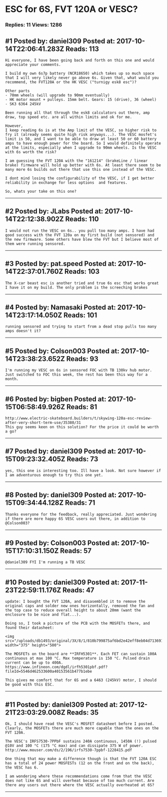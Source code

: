 # ESC for 6S, FVT 120A or VESC?

### Replies: 11 Views: 1286

## \#1 Posted by: daniel309 Posted at: 2017-10-14T22:06:41.283Z Reads: 113

```
Hi everyone, I have been going back and forth on this one and would appreciate your comments. 

I build my own 6s7p battery (NCR18650) which takes up so much space that I will very likely never go above 6s. Given that, what would you recommend, the FVT120A or the HK VESC ("turnigy esk8 esc")?

Other parts
- 70mm wheels (will upgrade to 90mm eventually)
- HK motor mount + pulleys. 15mm belt. Gears: 15 (drive), 36 (wheel)
- SK3 6364 245kV

Been running all that through the esk8 calculators out there, amp draw, top speed etc. are all within limits and ok for me. 

However, 
I keep reading 6s is at the Amp limit of the VESC, so higher risk to fry it (already seems quite high risk anyways...). The VESC mosfet's limit is 50, and I want to be able to draw at least 50 or 60 battery amps to have enough power for the board. So I would definitely operate at the limits, especially when I upgrade to 90mm wheels. Is the VESC with 6s worth the risk? 

I am guessing the FVT 120A with the "161214" (brakeLine / linear brake) firmware will hold up better with 6s. At least there seem to be many more 6s builds out there that use this one instead of the VESC. 

I dont mind losing the configurability of the VESC, if I get better reliability in exchange for less options  and features. 

So, whats your take on this one?
```

---
## \#2 Posted by: JLabs Posted at: 2017-10-14T22:12:38.902Z Reads: 110

```
I would not run the VESC on 6s.. you pull too many amps. I have had good success with the FVT 120a on my first build (not sensored) and the new firmware. Some others have blew the FVT but I believe most of them were running sensored.
```

---
## \#3 Posted by: pat.speed Posted at: 2017-10-14T22:37:01.760Z Reads: 103

```
The X-car beast esc is another tried and true 6s esc that works great I have it on my build. The only problem is the screeching brakes
```

---
## \#4 Posted by: Namasaki Posted at: 2017-10-14T23:17:14.050Z Reads: 101

```
running sensored and trying to start from a dead stop pulls too many amps doesn't it?
```

---
## \#5 Posted by: Colson003 Posted at: 2017-10-14T23:38:23.652Z Reads: 93

```
I'm running my VESC on 6s in sensored FOC with TB 130kv hub motor. Just switched to FOC this week, the rest has been this way for a month.
```

---
## \#6 Posted by: bigben Posted at: 2017-10-15T06:58:49.926Z Reads: 81

```
http://www.electric-skateboard.builders/t/skywing-120a-esc-review-after-very-short-term-use/35380/31
This guy seems keen on this solution? For the price it could be worth a go?
```

---
## \#7 Posted by: daniel309 Posted at: 2017-10-15T09:23:32.405Z Reads: 73

```
yes, this one is interesting too. Ill have a look. Not sure however if I am adventurous enough to try this one yet.
```

---
## \#8 Posted by: daniel309 Posted at: 2017-10-15T09:34:44.128Z Reads: 71

```
Thanks everyone for the feedback, really appreciated. Just wondering if there are more happy 6S VESC users out there, in addition to @Colson003?
```

---
## \#9 Posted by: Colson003 Posted at: 2017-10-15T17:10:31.150Z Reads: 57

```
@daniel309 FYI I'm running a TB VESC
```

---
## \#10 Posted by: daniel309 Posted at: 2017-11-23T22:59:11.176Z Reads: 47

```
update: I bought the FVT 120A, and disasembled it to remove the original caps and solder new ones horizontally, removed the fan and the top case to reduce overall height to about 20mm (want the enclosure to be nice and flat...). 

Doing so, I took a picture of the PCB with the MOSFETs there, and found their datasheet: 

<img src="/uploads/db1493/original/3X/8/1/810b799875af6bd2e42eff8eb04d713691dd3588.jpg" width="375" height="500">

The MOSFETs on the board are **IRFH5301**. Each FET can sustain 100A continuous at max 100 °C. Max temperature is 150 °C. Pulsed drain current can be up to 400A. https://www.infineon.com/dgdl/irfh5301pbf.pdf?fileId=5546d462533600a40153561b477b1ebe

This gives me comfort that for 6S and a 6463 (245kV) motor, I should be good with this ESC.
```

---
## \#11 Posted by: daniel309 Posted at: 2017-12-21T23:03:29.008Z Reads: 35

```
Ok, I should have read the VESC's MOSFET datasheet before I posted. Clearly, the MOSFETs there are much more capable than the ones on the FVT 120A. 

The VESC's IRFS7530-7PPbF sustains 240A continuous, 1450A (!) pulsed @10V and 100 °C (175 °C max) and can dissipate 375 W of power. 
http://www.mouser.com/ds/2/196/irfs7530-7ppbf-1228415.pdf

One thing that may make a difference though is that the FVT 120A ESC has a total of 24 power MOSFESTs (12 on the front and on the back), the VESC has 6. 

I am wondering where these recommendations come from that the VESC does not like 6S and will overheat because of too much current. Are there any users out there where the VESC actually overheated at 6S?
```

---
